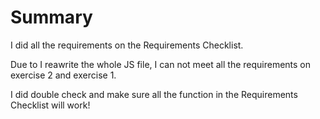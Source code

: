 # Summary
I did all the requirements on the Requirements Checklist.

Due to I reawrite the whole JS file, I can not meet all the requirements on exercise 2 and exercise 1.

I did double check and make sure all the function in the Requirements Checklist will work!